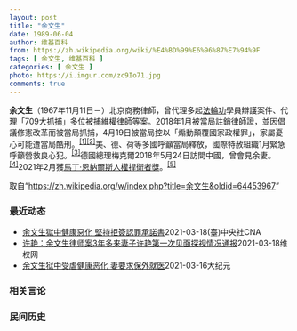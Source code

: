 ```yaml
---
layout: post
title: "余文生"
date: 1989-06-04
author: 维基百科
from: https://zh.wikipedia.org/wiki/%E4%BD%99%E6%96%87%E7%94%9F
tags: [ 余文生, 维基百科 ]
categories: [ 余文生 ]
photo: https://i.imgur.com/zc9Io71.jpg
comments: true
---
```

<div class="mw-parser-output">
<p><b>余文生</b>（1967年11月11日<span class="useeditintro" title="Template:BLP editintro">－</span>）北京商務律師，曾代理多起<a href="/wiki/%E6%B3%95%E8%BC%AA%E5%8A%9F" class="mw-redirect" title="法輪功">法輪功</a>學員辯護案件、代理「709大抓捕」多位被捕維權律師等案。2018年1月被當局註銷律師證，並因倡議修憲改革而被當局抓捕，4月19日被當局控以「煽動顛覆國家政權罪」，家屬憂心可能遭當局酷刑。<sup id="cite_ref-EPO0420_1-0" class="reference"><a href="#cite_note-EPO0420-1">[1]</a></sup><sup id="cite_ref-bbc17_2-0" class="reference"><a href="#cite_note-bbc17-2">[2]</a></sup>美、德、荷等多國呼籲當局釋放，國際特赦組織1月緊急呼籲營救良心犯。<sup id="cite_ref-amnesty_3-0" class="reference"><a href="#cite_note-amnesty-3">[3]</a></sup>德國總理梅克爾2018年5月24日訪問中國，曾會見余妻。<sup id="cite_ref-4" class="reference"><a href="#cite_note-4">[4]</a></sup>2021年2月獲<a href="/wiki/%E9%A9%AC%E4%B8%81%C2%B7%E6%81%A9%E7%BA%B3%E5%B0%94%E6%96%AF%E4%BA%BA%E6%9D%83%E6%8D%8D%E5%8D%AB%E8%80%85%E5%A5%96" title="马丁·恩纳尔斯人权捍卫者奖">馬丁·恩納爾斯人權捍衛者獎</a>。<sup id="cite_ref-5" class="reference"><a href="#cite_note-5">[5]</a></sup>
</p>
</div><noscript><img src="//zh.wikipedia.org/wiki/Special:CentralAutoLogin/start?type=1x1" alt="" title="" width="1" height="1" style="border: none; position: absolute;"></noscript>
<div class="printfooter">取自“<a dir="ltr" href="https://zh.wikipedia.org/w/index.php?title=余文生&amp;oldid=64453967">https://zh.wikipedia.org/w/index.php?title=余文生&amp;oldid=64453967</a>”</div><div id="recent-news"><h3>最近动态</h3><ul><li><a href="https://nodebe4.github.io/waimei/2021-03-18/%E4%BD%99%E6%96%87%E7%94%9F%E7%8D%84%E4%B8%AD%E5%81%A5%E5%BA%B7%E6%83%A1%E5%8C%96-%E5%A0%85%E6%8C%81%E6%8B%92%E7%B0%BD%E8%AA%8D%E7%BD%AA%E6%89%BF%E8%AB%BE%E6%9B%B8" title="余文生獄中健康惡化 堅持拒簽認罪承諾書—— （中央社台北18日電）中國維權律師余文生入獄迄今已3年，他的妻子許艷日前終於獲准前往探視後指出，余文生在獄中健康惡化，連應付日常生活也有困難，但他堅持...">余文生獄中健康惡化 堅持拒簽認罪承諾書</a><time>2021-03-18</time><a class="tag">(臺)中央社CNA</a></li>
<li><a href="https://nodebe4.github.io/waimei/2021-03-18/%E8%AE%B8%E8%89%B3-%E4%BD%99%E6%96%87%E7%94%9F%E5%BE%8B%E5%B8%88%E6%A1%883%E5%B9%B4%E5%A4%9A%E6%9D%A5%E5%A6%BB%E5%AD%90%E8%AE%B8%E8%89%B3%E7%AC%AC%E4%B8%80%E6%AC%A1%E8%A7%81%E9%9D%A2%E6%8E%A2%E8%A7%86%E6%83%85%E5%86%B5%E9%80%9A%E6%8A%A5" title="许艳：余文生律师案3年多来妻子许艳第一次见面探视情况通报—— 2021年3月15日，许艳在江苏当地朋友的帮助陪伴下，第二次到达南京监狱探视余文生律师，这次，也是3年多来，许艳第一次隔着一个玻璃，...">许艳：余文生律师案3年多来妻子许艳第一次见面探视情况通报</a><time>2021-03-18</time><a class="tag">维权网</a></li>
<li><a href="https://nodebe4.github.io/waimei/2021-03-16/%E4%BD%99%E6%96%87%E7%94%9F%E7%8B%B1%E4%B8%AD%E5%8F%97%E8%99%90%E5%81%A5%E5%BA%B7%E6%81%B6%E5%8C%96-%E5%A6%BB%E8%A6%81%E6%B1%82%E4%BF%9D%E5%A4%96%E5%B0%B1%E5%8C%BB" title="余文生狱中受虐健康恶化 妻要求保外就医—— 【大纪元2021年03月16日讯】（大纪元记者洪宁采访报导）3月15日，许艳在南京监狱首次现场见到了丈夫余文生律师。许艳对大纪元表示，这次亲眼见到余文...">余文生狱中受虐健康恶化 妻要求保外就医</a><time>2021-03-16</time><a class="tag">大纪元</a></li>
</ul></div><div id="open-opinion"><h3>相关言论</h3><ul></ul></div><div id="mjls-record"><h3>民间历史</h3><ul></ul></div>